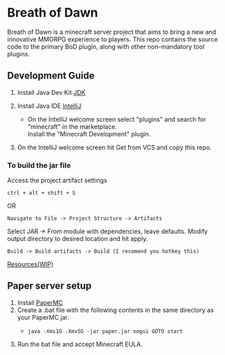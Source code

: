 # Breath of Dawn
 Breath of Dawn is a minecraft server project that aims to bring a new and innovative 
 MMORPG experience to players. This repo contains the source code to the primary BoD plugin, along with
 other non-mandatory tool plugins. 
 
## Development Guide

1. Install Java Dev Kit [JDK](https://www.oracle.com/java/technologies/downloads/#jdk19-windows)

2. Install Java IDE [IntelliJ](https://www.jetbrains.com/idea/)
   - On the IntelliJ welcome screen select "plugins" and search for "minecraft" in the marketplace.<br>Install the "Minecraft Development" plugin.
 
3. On the IntelliJ welcome screen hit Get from VCS and copy this repo.

### To build the jar file
Access the project artifact settings
```
ctrl + alt + shift + S
```
OR<br>
```
Navigate to File -> Project Structure -> Artifacts
```
Select JAR -> From module with dependencies, leave defaults. Modify output directory to desired location and hit apply.
```
Build -> Build artifacts -> Build (I recomend you hotkey this)
```

[Resources(WIP)](https://www.notion.so/PaperMC-2d65812886564b2ebaec4546d2d48a10)

## Paper server setup

1. Install [PaperMC](https://papermc.io/downloads)
2. Create a .bat file with the following contents in the same directory as your PaperMC jar.
   - ```
     java -Xms1G -Xmx5G -jar paper.jar nogui GOTO start
     ```
3. Run the bat file and accept Minecraft EULA.
